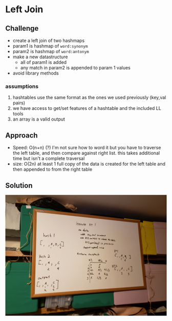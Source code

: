 # Left Join

## Challenge

- create a left join of two hashmaps
- param1 is hashmap of `word:synonym`
- param2 is hashmap of `word:antonym`
- make a new datastructure
  - all of param1 is added
  - any match in param2 is appended to param 1 values
- avoid library methods

### assumptions

1. hashtables use the same format as the ones we used previously (key,val pairs)
1. we have access to get/set features of a hashtable and the included LL tools
1. an array is a valid output

## Approach

- Speed: O(n+n) (?) I'm not sure how to word it but you have to traverse the left table, and then compare against right list. this takes additional time but isn't a complete traversal
- size: O(2n) at least 1 full copy of the data is created for the left table and then appended to from the right table


## Solution

![leftJoin](assets/leftJoin.jpg)